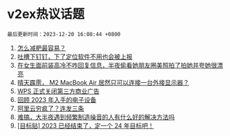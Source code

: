 # v2ex热议话题

`最后更新时间：2023-12-20 16:08:44 +0800`

1. [怎么减肥最容易？](https://www.v2ex.com/t/1001757)
1. [吐槽下钉钉，下了定位软件不用也会被上报](https://www.v2ex.com/t/1001755)
1. [在女生面前装高冷不咋回复信息，半夜偷看她朋友圈美照拍了拍她并夸她很漂亮](https://www.v2ex.com/t/1001821)
1. [晴天霹雳， M2 MacBook Air 居然只可以连接一台外接显示器？](https://www.v2ex.com/t/1001776)
1. [WPS 正式关闭第三方商业广告](https://www.v2ex.com/t/1001833)
1. [回顾 2023 年入手的电子设备](https://www.v2ex.com/t/1001834)
1. [阿里云穷疯了？连发三条](https://www.v2ex.com/t/1001855)
1. [难搞，大半夜遇到频繁制造噪音的人有什么好的解决方法吗](https://www.v2ex.com/t/1001838)
1. [[目标贴] 2023 已经结束了，定一个 24 年目标吧！](https://www.v2ex.com/t/1001902)

